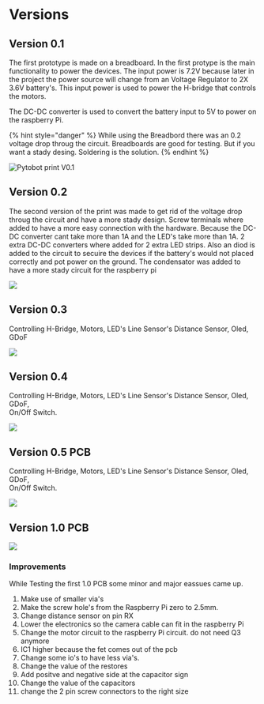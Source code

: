 # Versions

## Version 0.1

The first prototype is made on a breadboard. In the first protype is the main functionality to power the devices. The input power is 7.2V because later in the project the power source will change from an Voltage Regulator to 2X 3.6V battery's. This input power is used to power the H-bridge that controls the motors. 

The DC-DC converter is used to convert the battery input to 5V to power on the raspberry Pi.

{% hint style="danger" %}
While using the Breadbord there was an 0.2 voltage drop throug the circuit. Breadboards are good for testing. But if you want a stady desing. Soldering is the solution. 
{% endhint %}

![Pytobot print V0.1](../../.gitbook/assets/img_5078-2-copy.jpg)

## Version 0.2

The second version of the print was made to get rid of the voltage drop throug the circuit and have a more stady design. Screw terminals where added  to have a more easy connection with the hardware. Because the DC-DC converter cant take more than 1A and the LED's take more than 1A. 2 extra DC-DC converters where added for 2 extra LED strips. Also an diod is added to the circuit to secuire the devices if the battery's would not placed correctly and pot power on the ground. The condensator was added to have a more stady circuit for the raspberry pi

![](../../.gitbook/assets/img_3614-copy.jpg)

## Version 0.3

Controlling H-Bridge, Motors, LED's Line Sensor's Distance Sensor, Oled, GDoF

![](../../.gitbook/assets/img_3612-copy.jpg)

## Version 0.4

Controlling H-Bridge, Motors, LED's Line Sensor's Distance Sensor, Oled, GDoF,  
On/Off Switch. 

![](../../.gitbook/assets/img_3615-copy.jpg)

## Version 0.5 PCB 

Controlling H-Bridge, Motors, LED's Line Sensor's Distance Sensor, Oled, GDoF,  
On/Off Switch.  

![](../../.gitbook/assets/a713f79a-dcf2-4669-ae03-5ea1c64fb7e3_1_0_1.png)

## Version 1.0 PCB

![](../../.gitbook/assets/0a3b964b-c420-445c-a626-979100233cd0_1_0_1.png)

### Improvements

While Testing the first 1.0 PCB some minor and major eassues came up. 

1. Make use of smaller via's
2. Make the screw hole's from the Raspberry Pi zero to 2.5mm.
3. Change distance sensor on pin RX
4. Lower the electronics so the camera cable can fit in the raspberry Pi
5. Change the motor circuit to the raspberry Pi circuit. do not need Q3 anymore
6. IC1 higher because the fet comes out of the pcb
7. Change some io's to have less via's.
8. Change the value of the restores
9. Add positve and negative side at the capacitor sign
10. Change the value of the capacitors
11. change the 2 pin screw connectors to the right size

